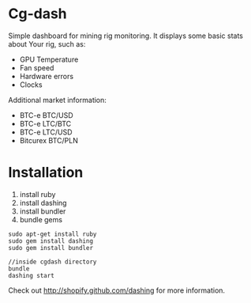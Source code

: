 Cg-dash
=======
Simple dashboard for mining rig monitoring. It displays some basic stats about Your rig, such as:

* GPU Temperature
* Fan speed
* Hardware errors
* Clocks

Additional market information:

* BTC-e BTC/USD
* BTC-e LTC/BTC
* BTC-e LTC/USD
* Bitcurex BTC/PLN



Installation
============

1. install ruby
2. install dashing
3. install bundler
4. bundle gems

```
sudo apt-get install ruby
sudo gem install dashing
sudo gem install bundler

//inside cgdash directory
bundle
dashing start
```

Check out http://shopify.github.com/dashing for more information.